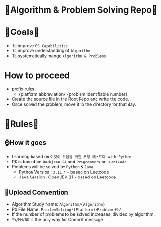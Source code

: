 # 📑Algorithm & Problem Solving Repo📑

# 🎯Goals🎯

- To improve `PS Capabilities`
- To improve understanding of `Algorithm`
- To systematically mange `Algorithm & Problems`


# How to proceed
- prefix rules
    -  {platform abbreviation}_{problem identifiable number} 
- Create the source file in the Root Repo and write the code.
- Once solved the problem, move it to the directory for that day.


# 🚥Rules🚥

## ⌚How it goes
- Learning based on `이것이 취업을 위한 코딩 테스트다 with Python`
- PS is based on `Baekjoon OJ` and `Programmers` or `:LeetCode`
- Problems will be solved by `Python` & `Java`
  - Python Version : `3.11.*` - based on Leetcode
  - Java Version : OpenJDK 21 - based on Leetcode

## 📄Upload Convention

- Algorithm Study Name: `Algorithm/{Algorithm}`
- PS File Name: `ProblemSolving/{Platform}/Problem #}/`
- If the number of problems to be solved increases, divided by algorithm.
- `YY/MM/DD` is the only way for Commit message